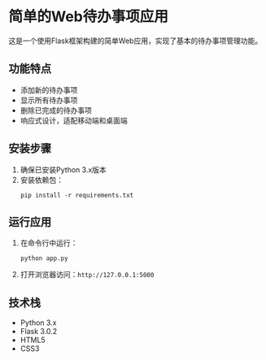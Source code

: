 # 简单的Web待办事项应用

这是一个使用Flask框架构建的简单Web应用，实现了基本的待办事项管理功能。

## 功能特点

- 添加新的待办事项
- 显示所有待办事项
- 删除已完成的待办事项
- 响应式设计，适配移动端和桌面端

## 安装步骤

1. 确保已安装Python 3.x版本
2. 安装依赖包：
   ```
   pip install -r requirements.txt
   ```

## 运行应用

1. 在命令行中运行：
   ```
   python app.py
   ```
2. 打开浏览器访问：`http://127.0.0.1:5000`

## 技术栈

- Python 3.x
- Flask 3.0.2
- HTML5
- CSS3 